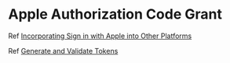 # Apple Authorization Code Grant

Ref [Incorporating Sign in with Apple into Other Platforms](https://developer.apple.com/documentation/sign_in_with_apple/sign_in_with_apple_js/incorporating_sign_in_with_apple_into_other_platforms)

Ref [Generate and Validate Tokens](https://developer.apple.com/documentation/sign_in_with_apple/generate_and_validate_tokens)
